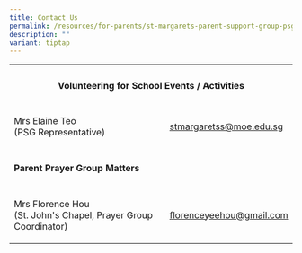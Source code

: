 ```yaml
---
title: Contact Us
permalink: /resources/for-parents/st-margarets-parent-support-group-psg/contact-us/
description: ""
variant: tiptap
---
```

<table style="minWidth: 50px">
<colgroup>
<col>
<col>
</colgroup>
<tbody>
<tr>
<th rowspan="1" colspan="2">
<h4>Volunteering for School Events / Activities</h4>
</th>
</tr>
<tr>
<td rowspan="1" colspan="1">
<p>Mrs Elaine Teo
<br>(PSG Representative)</p>
</td>
<td rowspan="1" colspan="1">
<p><a href="mailto:stmargaretss@moe.edu.sg" rel="noopener noreferrer" target="_blank">stmargaretss@moe.edu.sg</a>
</p>
</td>
</tr>
<tr>
<td rowspan="1" colspan="2">
<h4>Parent Prayer Group Matters</h4>
</td>
</tr>
<tr>
<td rowspan="1" colspan="1">
<p>Mrs Florence Hou
<br>(St. John's Chapel, Prayer Group Coordinator)</p>
</td>
<td rowspan="1" colspan="1">
<p><a href="mailto:florenceyeehou@gmail.com" rel="noopener noreferrer" target="_blank">florenceyeehou@gmail.com</a>
</p>
</td>
</tr>
</tbody>
</table>
<p></p>